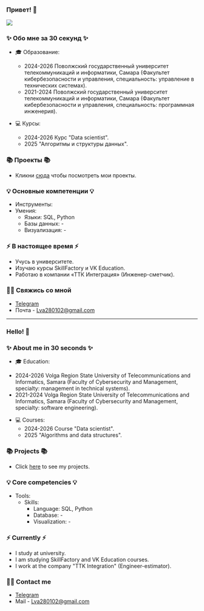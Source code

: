 ### Привет! 👋
![](https://i.pinimg.com/originals/48/37/23/483723e0f94bd43ef7b9716aa0d3ce86.gif)

### ✨ Обо мне за 30 секунд ✨ 
* 🎓 Образование:
  - 2024-2026 Поволжский государственный университет телекоммуникаций и информатики, Самара (Факультет кибербезопасности и управления, специальность: управление в технических системах).
  - 2021-2024 Поволжский государственный университет телекоммуникаций и информатики, Самара (Факультет кибербезопасности и управления, специальность: программная инженерия).

* 💻 Курсы:
  - 2024-2026 Курс "Data scientist".
  - 2025 "Алгоритмы и структуры данных". 

### 📚 Проекты 📚

* Кликни [сюда](https://github.com/BloodFlame13/sf_data_science) чтобы посмотреть мои проекты.

### 💡 Основные компетенции 💡
- Инструменты: 
- Умения: 
    * Языки: SQL, Python
    * Базы данных: -
    * Визуализация: -

### ⚡️ В настоящее время ⚡️
- Учусь в университете.
- Изучаю курсы SkillFactory и VK Education.
- Работаю в компании «ТТК Интеграция» (Инженер-сметчик).

### 🙌🏻 Свяжись со мной
- [Telegram](https://t.me/BloodFlame)
- Почта - Lva280102@gmail.com

---

### Hello! 👋

### ✨ About me in 30 seconds ✨ 
* 🎓 Education:
 - 2024-2026 Volga Region State University of Telecommunications and Informatics, Samara (Faculty of Cybersecurity and Management, specialty: management in technical systems).
 - 2021-2024 Volga Region State University of Telecommunications and Informatics, Samara (Faculty of Cybersecurity and Management, specialty: software engineering).
* 💻 Courses:
  - 2024-2026 Course "Data scientist".
  - 2025 "Algorithms and data structures".

### 📚 Projects 📚

* Click [here](https://github.com/BloodFlame13/sf_data_science) to see my projects.

### 💡 Core competencies 💡
- Tools: 
  - Skills:
    * Language: SQL, Python
    * Database: -
    * Visualization: -


### ⚡️ Currently ⚡️
- I study at university.
- I am studying SkillFactory and VK Education courses.
- I work at the company "TTK Integration" (Engineer-estimator).

### 🙌🏻 Contact me
- [Telegram](https://t.me/BloodFlame)
- Mail - Lva280102@gmail.com
